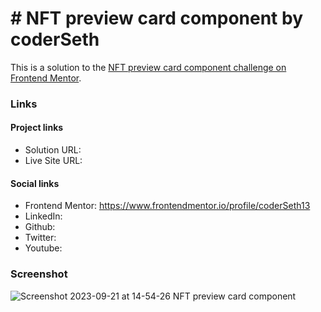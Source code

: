 # # NFT preview card component by coderSeth

This is a solution to the [NFT preview card component challenge on Frontend Mentor](https://www.frontendmentor.io/challenges/nft-preview-card-component-SbdUL_w0U).

### Links

#### Project links

- Solution URL:
- Live Site URL:

#### Social links

- Frontend Mentor: https://www.frontendmentor.io/profile/coderSeth13
- LinkedIn:
- Github:
- Twitter:
- Youtube:

### Screenshot
![Screenshot 2023-09-21 at 14-54-26 NFT preview card component](https://github.com/coderSeth13/FEM_NFT_PREVIEW_CARD_COMPONENT/assets/145410639/96f72dae-a814-4e91-bad6-e565cf433b76)


